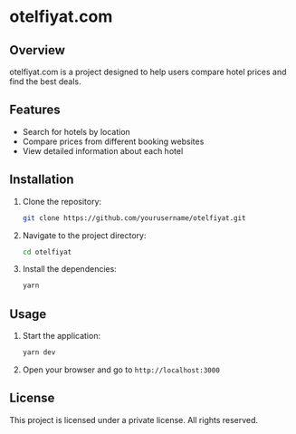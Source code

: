 # otelfiyat.com

## Overview

otelfiyat.com is a project designed to help users compare hotel prices and find the
best deals.

## Features

- Search for hotels by location
- Compare prices from different booking websites
- View detailed information about each hotel

## Installation

1. Clone the repository:
   ```bash
   git clone https://github.com/yourusername/otelfiyat.git
   ```
2. Navigate to the project directory:
   ```bash
   cd otelfiyat
   ```
3. Install the dependencies:
   ```bash
   yarn
   ```

## Usage

1. Start the application:
   ```bash
   yarn dev
   ```
2. Open your browser and go to `http://localhost:3000`

## License

This project is licensed under a private license. All rights reserved.
